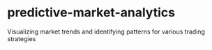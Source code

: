 # predictive-market-analytics
Visualizing market trends and identifying patterns for various trading strategies
